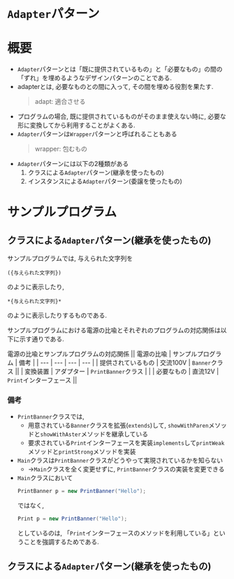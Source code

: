 # `Adapter`パターン

# 概要
- `Adapter`パターンとは「既に提供されているもの」と「必要なもの」の間の「ずれ」を埋めるようなデザインパターンのことである.
- adapterとは, 必要なものとの間に入って, その間を埋める役割を果たす.
    > adapt: 適合させる
- プログラムの場合, 既に提供されているものがそのまま使えない時に, 必要な形に変換してから利用することがよくある.
- `Adapter`パターンは`Wrapper`パターンと呼ばれることもある
    > wrapper: 包むもの
- `Adapter`パターンには以下の2種類がある
    1. クラスによる`Adapter`パターン(継承を使ったもの)
    1. インスタンスによる`Adapter`パターン(委譲を使ったもの)

# サンプルプログラム
## クラスによる`Adapter`パターン(継承を使ったもの)
サンプルプログラムでは, 与えられた文字列を
```
({与えられた文字列})
```
のように表示したり,
```
*{与えられた文字列}*
```
のように表示したりするものである.

サンプルプログラムにおける電源の比喩とそれぞれのプログラムの対応関係は以下に示す通りである.

電源の比喩とサンプルプログラムの対応関係
|| 電源の比喩 | サンプルプログラム | 備考 |
| --- | --- | --- | --- |
| 提供されているもの | 交流100V | `Banner`クラス ||
| 変換装置 | アダプター | `PrintBanner`クラス |  |
| 必要なもの | 直流12V | `Print`インターフェース ||

### 備考
- `PrintBanner`クラスでは,
    - 用意されている`Banner`クラスを拡張(`extends`)して, `showWithParen`メソッドと`showWithAster`メソッドを継承している
    - 要求されている`Print`インターフェースを実装`implements`して`printWeak`メソッドと`printStrong`メソッドを実装
- `Main`クラスは`PrintBanner`クラスがどうやって実現されているかを知らない
    - →`Main`クラスを全く変更せずに, `PrintBanner`クラスの実装を変更できる
- `Main`クラスにおいて
    ```java
    PrintBanner p = new PrintBanner("Hello");
    ```
    ではなく,
    ```java
    Print p = new PrintBanner("Hello");
    ```
    としているのは, 「`Print`インターフェースのメソッドを利用している」ということを強調するためである.

## クラスによる`Adapter`パターン(継承を使ったもの)